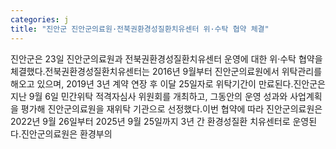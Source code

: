 ```yaml
---
categories: j
title: "진안군 진안군의료원·전북권환경성질환치유센터 위·수탁 협약 체결"
---
```

진안군은 23일 진안군의료원과 전북권환경성질환치유센터 운영에 대한 위·수탁 협약을 체결했다.전북권환경성질환치유센터는 2016년 9월부터 진안군의료원에서 위탁관리를 해오고 있으며, 2019년 3년 계약 연장 후 이달 25일자로 위탁기간이 만료된다.진안군은 지난 9월 6일 민간위탁 적격자심사 위원회를 개최하고, 그동안의 운영 성과와 사업계획을 평가해 진안군의료원을 재위탁 기관으로 선정했다.이번 협약에 따라 진안군의료원은 2022년 9월 26일부터 2025년 9월 25일까지 3년 간 환경성질환 치유센터로 운영된다.진안군의료원은 환경부의